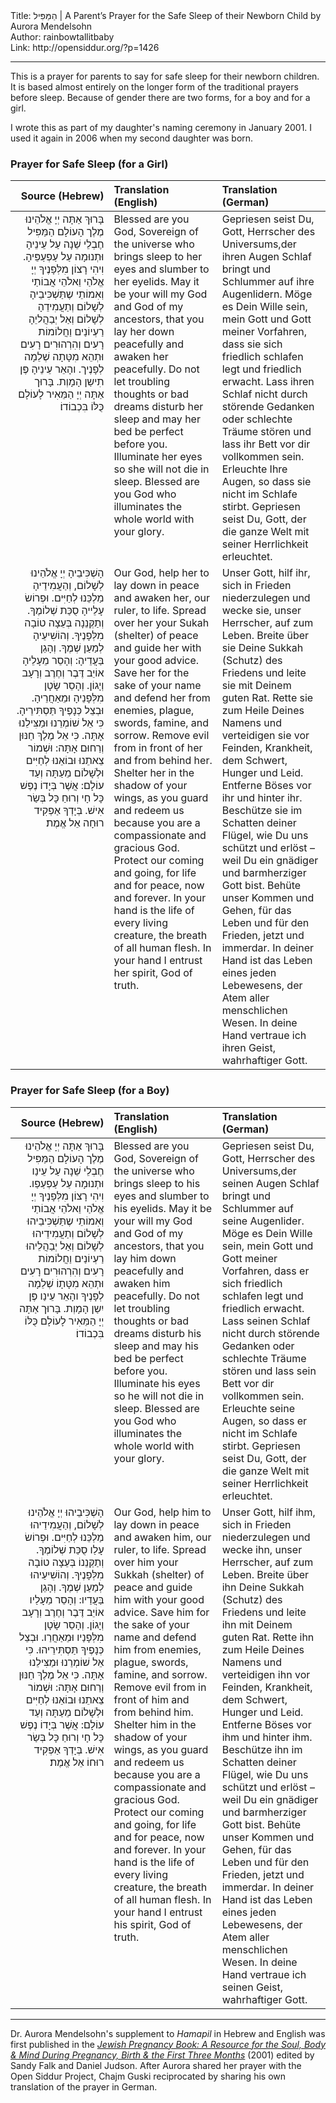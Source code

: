 <html>
<head></head>
<body>
Title: הַמַּפִּיל | A Parent’s Prayer for the Safe Sleep of their Newborn Child by Aurora Mendelsohn<br />
Author: rainbowtallitbaby<br />
Link: http://opensiddur.org/?p=1426
<p />
<hr />

This is a prayer for parents to say for safe sleep for their newborn children. It is based almost entirely on the longer form of the traditional prayers before sleep. Because of gender there are two forms, for a boy and for a girl.

I wrote this as part of my daughter's naming ceremony in January 2001. I used it again in 2006 when my second daughter was born.

<h3>Prayer for Safe Sleep (for a Girl)</h3>

<table style="margin-left: auto;margin-right: auto;" class="draggable">
<thead><tr><th id="x" style="text-align: right;">Source (Hebrew)</th><th style="text-align: left;">Translation (English)</th><th style="text-align: left;">Translation (German)</th></tr></thead>
<tbody>
<tr><td style="vertical-align:top;" width="30%">
<div class="liturgy" style="text-align: right;"><span lang="he">
בָּרוּךְ אַתָּה יְיָ אֱלֹהֵינוּ מֶלֶך הָעוֹלָם הַמַּפִּיל חֶבְלֵי שֵׁנָה עַל עֵינֵיהָ וּתְנוּמָה עַל עַפְעַפֵּיהָ. וִיהִי רָצוֹן מִלְּפָנֶיךָ יְיָ אֱלֹהַי וֵאלֹהֵי אֲבוֹתַי וְאִמוֹתֵי שֶתַּשְׁכִּיבֵיהָ לְשָׁלוֹם וְתַעֲמִידֵהָ לְשָׁלוֹם וְאַל יְבַהֲליֵהָ רַעְיוֹנַים וַחֲלוֹמוֹת רָעִים וְהִרְהוּרִים רָעִים וּתְהֵא מִטָּתָה שְׁלֵמָה לְפָנֶיך. והָאֵר עֵינֵיהָ פֶּן תִישַן הָמָוְת. בָּרוּך אַתָּה יְיָ הַמֵּאִיר לָעוֹלָם כֻּלּוֹ בִּכְבוֹדוֹ׃
</span></div></td>

<td style="vertical-align:top;" width="33%"><div class="english">
Blessed are you God, Sovereign of the universe who brings sleep to her eyes and slumber to her eyelids. May it be your will my God and God of my ancestors, that you lay her down peacefully and awaken her peacefully. Do not let troubling thoughts or bad dreams disturb her sleep and may her bed be perfect before you. Illuminate her eyes so she will not die in sleep. Blessed are you God who illuminates the whole world with your glory.
</div></td>

<td style="vertical-align:top;" width="33%"><div class="german">
Gepriesen seist Du, Gott, Herrscher des Universums,der ihren Augen Schlaf bringt und Schlummer auf ihre Augenlidern. Möge es Dein Wille sein, mein Gott und Gott meiner Vorfahren, dass sie sich friedlich schlafen legt und friedlich erwacht. Lass ihren Schlaf nicht durch störende Gedanken oder schlechte Träume stören und lass ihr Bett vor dir vollkommen sein. Erleuchte Ihre Augen, so dass sie nicht im Schlafe stirbt. Gepriesen seist Du, Gott, der die ganze Welt mit seiner Herrlichkeit erleuchtet. 
</div></td>
</tr>


<tr><td style="vertical-align:top;" width="30%">
<div class="liturgy" style="text-align: right;"><span lang="he">
הָשְׁכִּיבֵיהָ יְיָ אֱלֹהֵינוּ לְשָׁלוֹם, וְהַעֲמִידֵיהָ מַלְכֵּנוּ לְחַיִּים. וּפְרוֹשׂ עָלֵייהָ סֻכַּת שְׁלוֹמֶךָ. וְתַקְּנֵנָה בְּעֵצָה טוֹבָה מִלְּפָנֶיךָ. וְהוֹשִׁיעֵיהָ לְמַעַן שְׁמֶךָ. וְהָגֵן בַּעֲדֵיהָ: וְהָסֵר מֵעָלֵיהָ אוֹיֵב דֶּבֶר וְחֶרֶב וְרָעָב וְיָגוֹן. וְהָסֵר שָׂטָן מִלְּפָנֵיהָ וּמֵאַחֲרֵיהָ. וּבְצֵל כְּנָפֶיךָ תַּסְתִּירֵיהָ. כִּי אֵל שׁוֹמְרֵנוּ וּמַצִּילֵנוּ אָתָּה. כִּי אֵל מֶלֶךְ חַנּוּן וְרַחוּם אָתָּה: וּשְׁמוֹר צֵאתֵנוּ וּבוֹאֵנוּ לְחַיִּים וּלְשָׁלוֹם מֵעַתָּה וְעַד עוֹלָם: אֲשֶׁר בְּיָדוֹ נֶפֶשׁ כָּל חָי וְרוּחַ כָּל בְּשַׂר אִישׁ. בְּיָדְךָ אַפְקִיד רוּחָה אֵל אֱמֶת׃
</span></div></td>

<td style="vertical-align:top;" width="33%"><div class="english">
Our God, help her to lay down in peace and awaken her, our ruler, to life. Spread over her your Sukah (shelter) of peace and guide her with your good advice. Save her for the sake of your name and defend her from enemies, plague, swords, famine, and sorrow. Remove evil from in front of her and from behind her. Shelter her in the shadow of your wings, as you guard and redeem us because you are a compassionate and gracious God. Protect our coming and going, for life and for peace, now and forever. In your hand is the life of every living creature, the breath of all human flesh. In your hand I entrust her spirit, God of truth.</div></td>

<td style="vertical-align:top;" width="33%"><div class="german">
Unser Gott, hilf ihr, sich in Frieden niederzulegen und wecke sie, unser Herrscher, auf zum Leben. Breite über sie Deine Sukkah (Schutz) des Friedens und leite sie mit Deinem guten Rat. Rette sie zum Heile Deines Namens und verteidigen sie vor Feinden, Krankheit, dem Schwert, Hunger und Leid. Entferne Böses vor ihr und hinter ihr. Beschütze sie im Schatten deiner Flügel, wie Du uns schützt und erlöst – weil Du ein gnädiger und barmherziger Gott bist. Behüte unser Kommen und Gehen, für das Leben und für den Frieden, jetzt und immerdar. In deiner Hand ist das Leben eines jeden Lebewesens, der Atem aller menschlichen Wesen. In deine Hand vertraue ich ihren Geist, wahrhaftiger Gott. 
</div></td>
</tr>
</tbody>
</tbody></table>

<h3>Prayer for Safe Sleep (for a Boy)</h3>

<table style="margin-left: auto;margin-right: auto;" class="draggable">
<thead><tr><th id="x" style="text-align: right;">Source (Hebrew)</th><th style="text-align: left;">Translation (English)</th><th style="text-align: left;">Translation (German)</th></tr></thead>
<tbody>
<tr><td style="vertical-align:top;" width="30%">
<div class="liturgy" style="text-align: right;"><span lang="he">
בָּרוּךְ אַתָּה יְיָ אֱלֹהֵינוּ מֶלֶך הָעוֹלָם הַמַּפִּיל חֶבְלֵי שֵׁנָה עַל עֵינַו וּתְנוּמָה עַל עַפְעַפַו. וִיהִי רָצוֹן מִלְּפָנֶיךָ יְיָ אֱלֹהַי וֵאלֹהֵי אֲבוֹתַי וְאִמוֹתֵי שֶתַּשְׁכִּיבֵיהוּ לְשָׁלוֹם וְתַעֲמִידֵיהוּ לְשָׁלוֹם וְאַל יְבַהֲלֵיהוּ רַעְיוֹנַים וַחֲלוֹמוֹת רָעִים וְהִרְהוּרִים רָעִים וּתְהֵא מִטָּתָוֹ שְׁלֵמָה לְפָנֶיךָ והָאֵר עֵינַו פֶּן יִשַן הָמָוְת. בָּרוּך אַתָּה יְיָ הַמֵּאִיר לָעוֹלָם כֻּלּוֹ בִּכְבוֹדוֹ׃
</span></div></td>

<td style="vertical-align:top;" width="33%"><div class="english">
Blessed are you God, Sovereign of the universe who brings sleep to his eyes and slumber to his eyelids. May it be your will my God and God of my ancestors, that you lay him down peacefully and awaken him peacefully. Do not let troubling thoughts or bad dreams disturb his sleep and may his bed be perfect before you. Illuminate his eyes so he will not die in sleep. Blessed are you God who illuminates the whole world with your glory.
</div></td>

<td style="vertical-align:top;" width="33%"><div class="german">
Gepriesen seist Du, Gott, Herrscher des Universums,der seinen Augen Schlaf bringt und Schlummer auf seine Augenlider. Möge es Dein Wille sein, mein Gott und Gott meiner Vorfahren, dass er sich friedlich schlafen legt und friedlich erwacht. Lass seinen Schlaf nicht durch störende Gedanken oder schlechte Träume stören und lass sein Bett vor dir vollkommen sein. Erleuchte seine Augen, so dass er nicht im Schlafe stirbt. Gepriesen seist Du, Gott, der die ganze Welt mit seiner Herrlichkeit erleuchtet. 
</div></td>
</tr>


<tr><td style="vertical-align:top;" width="30%">
<div class="liturgy" style="text-align: right;"><span lang="he">
הָשְׁכִּיבֵיהוּ יְיָ אֱלֹהֵינוּ לְשָׁלוֹם, וְהַעֲמִידֵיהוּ מַלְכֵּנוּ לְחַיִּים. וּפְרוֹשׂ עָלַו סֻכַּת שְׁלוֹמֶךָ. וְתַקְּנֵנוֹ בְּעֵצָה טוֹבָה מִלְּפָנֶיךָ. וְהוֹשִׁיעֵיהוּ לְמַעַן שְׁמֶךָ. וְהָגֵן בַּעֲדַיו: וְהָסֵר מֵעָלַיו אוֹיֵב דֶּבֶר וְחֶרֶב וְרָעָב וְיָגוֹן. וְהָסֵר שָׂטָן מִלְּפָנַיו וּמֵאַחֲרַו. וּבְצֵל כְּנָפֶיךָ תַּסְתִּירֵיהוּ. כִּי אֵל שׁוֹמְרֵנוּ וּמַצִּילֵנוּ אָתָּה. כִּי אֵל מֶלֶךְ חַנּוּן וְרַחוּם אָתָּה: וּשְׁמוֹר צֵאתֵנוּ וּבוֹאֵנוּ לְחַיִּים וּלְשָׁלוֹם מֵעַתָּה וְעַד עוֹלָם: אֲשֶׁר בְּיָדוֹ נֶפֶשׁ כָּל חָי וְרוּחַ כָּל בְּשַׂר אִישׁ. בְּיָדְךָ אַפְקִיד רוּחוֹ אֵל אֱמֶת׃
</span></div>
</td>
 
<td style="vertical-align:top;" width="33%"><div class="english">
Our God, help him to lay down in peace and awaken him, our ruler, to life. Spread over him your Sukkah (shelter) of peace and guide him with your good advice. Save him for the sake of your name and defend him from enemies, plague, swords, famine, and sorrow. Remove evil from in front of him and from behind him. Shelter him in the shadow of your wings, as you guard and redeem us because you are a compassionate and gracious God. Protect our coming and going, for life and for peace, now and forever. In your hand is the life of every living creature, the breath of all human flesh. In your hand I entrust his spirit, God of truth.</div></td>

<td style="vertical-align:top;" width="33%"><div class="german">
Unser Gott, hilf ihm, sich in Frieden niederzulegen und wecke ihn, unser Herrscher, auf zum Leben. Breite über ihn Deine Sukkah (Schutz) des Friedens und leite ihn mit Deinem guten Rat. Rette ihn zum Heile Deines Namens und verteidigen ihn vor Feinden, Krankheit, dem Schwert, Hunger und Leid. Entferne Böses vor ihm und hinter ihm. Beschütze ihn im Schatten deiner Flügel, wie Du uns schützt und erlöst – weil Du ein gnädiger und barmherziger Gott bist. Behüte unser Kommen und Gehen, für das Leben und für den Frieden, jetzt und immerdar. In deiner Hand ist das Leben eines jeden Lebewesens, der Atem aller menschlichen Wesen. In deine Hand vertraue ich seinen Geist, wahrhaftiger Gott.
</div></td>
</tr>
</tbody>
</tbody></table>

<hr />

Dr. Aurora Mendelsohn's supplement to <em>Hamapil</em> in Hebrew and English was first published in the <em><a href="http://books.google.com/books?id=RIQrAAAAYAAJ">Jewish Pregnancy Book: A Resource for the Soul, Body &amp; Mind During Pregnancy, Birth &amp; the First Three Months</a></em> (2001) edited by Sandy Falk and Daniel Judson. After Aurora shared her prayer with the Open Siddur Project, Chajm Guski reciprocated by sharing his own translation of the prayer in German.
</body>
</html>